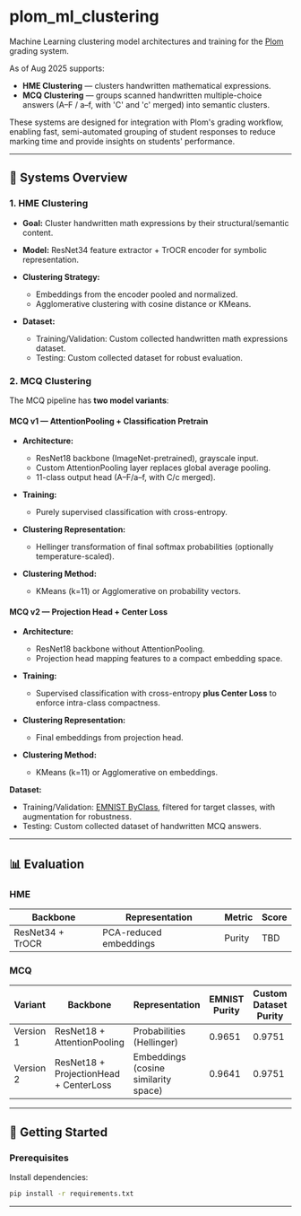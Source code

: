 # plom\_ml\_clustering

Machine Learning clustering model architectures and training for the [Plom](https://github.com/...) grading system.


As of Aug 2025 supports:

* **HME Clustering** — clusters handwritten mathematical expressions.
* **MCQ Clustering** — groups scanned handwritten multiple-choice answers (A–F / a–f, with 'C' and 'c' merged) into semantic clusters.

These systems are designed for integration with Plom's grading workflow, enabling fast, semi-automated grouping of student responses to reduce marking time and provide insights on students' performance.

---

## 🧠 Systems Overview

### 1. HME Clustering

* **Goal:** Cluster handwritten math expressions by their structural/semantic content.
* **Model:** ResNet34 feature extractor + TrOCR encoder for symbolic representation.
* **Clustering Strategy:**

  * Embeddings from the encoder pooled and normalized.
  * Agglomerative clustering with cosine distance or KMeans.
* **Dataset:**

  * Training/Validation: Custom collected handwritten math expressions dataset.
  * Testing: Custom collected dataset for robust evaluation.

### 2. MCQ Clustering

The MCQ pipeline has **two model variants**:

#### MCQ v1 — AttentionPooling + Classification Pretrain

* **Architecture:**

  * ResNet18 backbone (ImageNet-pretrained), grayscale input.
  * Custom AttentionPooling layer replaces global average pooling.
  * 11-class output head (A–F/a–f, with C/c merged).
* **Training:**

  * Purely supervised classification with cross-entropy.
* **Clustering Representation:**

  * Hellinger transformation of final softmax probabilities (optionally temperature-scaled).
* **Clustering Method:**

  * KMeans (k=11) or Agglomerative on probability vectors.

#### MCQ v2 — Projection Head + Center Loss

* **Architecture:**

  * ResNet18 backbone without AttentionPooling.
  * Projection head mapping features to a compact embedding space.
* **Training:**

  * Supervised classification with cross-entropy **plus Center Loss** to enforce intra-class compactness.
* **Clustering Representation:**

  * Final embeddings from projection head.
* **Clustering Method:**

  * KMeans (k=11) or Agglomerative on embeddings.

**Dataset:**

* Training/Validation: [EMNIST ByClass](https://www.nist.gov/itl/products-and-services/emnist-dataset), filtered for target classes, with augmentation for robustness.
* Testing: Custom collected dataset of handwritten MCQ answers.

---
## 📊 Evaluation

### HME

| Backbone         | Representation         | Metric | Score |
| ---------------- | ---------------------- | ------ | ----- |
| ResNet34 + TrOCR | PCA-reduced embeddings | Purity | TBD   |

### MCQ

| Variant   | Backbone                               | Representation            | EMNIST Purity | Custom Dataset Purity |
| --------- | -------------------------------------- | ------------------------- | ------------- | --------------------- |
| Version 1 | ResNet18 + AttentionPooling            | Probabilities (Hellinger) | 0.9651           | 0.9751                   |
| Version 2 | ResNet18 + ProjectionHead + CenterLoss | Embeddings (cosine similarity space)                | 0.9641           | 0.9751                   |


---

## 🚀 Getting Started

### Prerequisites

Install dependencies:

```bash
pip install -r requirements.txt
```

---
